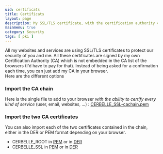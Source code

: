 ```yaml
---
uid: certificats
title: Certificats
layout: page
description: My SSL/TLS certificate, with the certification authority chain. 
mainmenu: true
category: Security
tags: [ pki ]
---
```

<p>All my websites and services are using SSL/TLS certificates to protect our
security of you and me.  All these certificates are signed by my own
Certification Authority (CA) which is not embedded in the CA list of the
browsers (I'd have to pay for that). Instead of being asked for a confirmation
each time, you can just add my CA in your browser. <br/>
Here are the different options</p>
  
<h3>Import the CA chain</h3>

<p>Here is the single file to add to your browser <em>with the ability to
certify every kind of service</em> (user, email, websites, ...) : <a
href="{{ "/assets/pages/CERBELLE_SSL-cachain.pem" | relative_url }}">CERBELLE_SSL-cachain.pem</a></p>

<h3>Import the two CA certificates</h3>

<p>You can also import each of the two certificates contained in the chain,
either in the DER or PEM format depending on your browser.<br/>
    <ul>
        <li>CERBELLE_ROOT in <a href="{{ "/assets/pages/CERBELLE_ROOT-cacert.pem" | relative_url }}">PEM</a> or in <a href="{{ "/assets/pages/CERBELLE_ROOT-cacert.der" | relative_url }}">DER</a></li>
        <li>CERBELLE_SSL in <a href="{{ "/assets/pages/CERBELLE_SSL-cacert.pem" | relative_url }}">PEM</a> or in <a href="{{ "/assets/pages/CERBELLE_SSL-cacert.der" | relative_url }}">DER</a></li>
    </ul>
</p>
